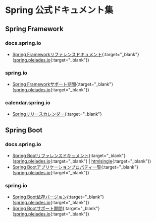 # Spring 公式ドキュメント集

## Spring Framework

### docs.spring.io
- [Spring Frameworkリファレンスドキュメント](https://docs.spring.io/spring-framework/reference/){:target="_blank"} ([spring.pleiades.io](https://spring.pleiades.io/spring-framework/reference/){:target="_blank"})

### spring.io
- [Spring Frameworkサポート期間](https://spring.io/projects/spring-framework#support){:target="_blank"} ([spring.pleiades.io](https://spring.pleiades.io/projects/spring-framework#support){:target="_blank"})

### calendar.spring.io
- [Springリリースカレンダー](https://calendar.spring.io){:target="_blank"}

## Spring Boot

### docs.spring.io
- [Spring Bootリファレンスドキュメント](https://docs.spring.io/spring-boot/docs/current/reference/html/){:target="_blank"} ([spring.pleiades.io](https://spring.pleiades.io/spring-boot/docs/current/reference/html/){:target="_blank"} \| [htmlsingle](https://docs.spring.io/spring-boot/docs/current/reference/htmlsingle/){:target="_blank"})
- [Spring Bootアプリケーションプロパティ一覧](https://docs.spring.io/spring-boot/docs/current/reference/html/application-properties.html){:target="_blank"} ([spring.pleiades.io](https://spring.pleiades.io/spring-boot/docs/current/reference/html/application-properties.html){:target="_blank"})

### spring.io
- [Spring Boot依存バージョン](https://docs.spring.io/spring-boot/docs/current/reference/html/dependency-versions.html){:target="_blank"} ([spring.pleiades.io](https://spring.pleiades.io/spring-boot/docs/current/reference/html/dependency-versions.html){:target="_blank"})
- [Spring Bootサポート期間](https://spring.io/projects/spring-boot#support){:target="_blank"} ([spring.pleiades.io](https://spring.pleiades.io/projects/spring-boot#support){:target="_blank"})
